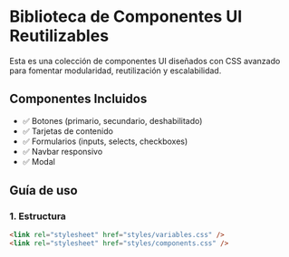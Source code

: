 # Biblioteca de Componentes UI Reutilizables

Esta es una colección de componentes UI diseñados con CSS avanzado para fomentar modularidad, reutilización y escalabilidad.

## Componentes Incluidos

- ✅ Botones (primario, secundario, deshabilitado)
- ✅ Tarjetas de contenido
- ✅ Formularios (inputs, selects, checkboxes)
- ✅ Navbar responsivo
- ✅ Modal

## Guía de uso

### 1. Estructura
```html
<link rel="stylesheet" href="styles/variables.css" />
<link rel="stylesheet" href="styles/components.css" />
